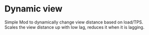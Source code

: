 # Dynamic view
Simple Mod to dynamically change view distance based on load/TPS. Scales the view distance up with low lag, reduces it when it is lagging.
